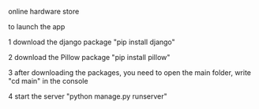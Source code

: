 online hardware store



to launch the app

1 download the django package "pip install django"

2 download the Pillow package "pip install pillow"

3 after downloading the packages, you need to open the main folder, write "cd main" in the console

4 start the server "python manage.py runserver"
